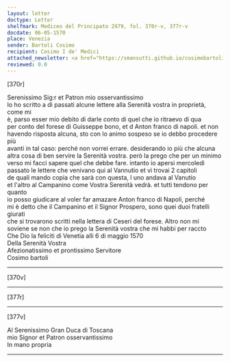 ```yaml
---
layout: letter
doctype: Letter
shelfmark: Mediceo del Principato 2979, fol. 370r-v, 377r-v
docdate: 06-05-1570
place: Venezia
sender: Bartoli Cosimo
recipient: Cosimo I de' Medici
attached_newsletter: <a href="https://smansutti.github.io/cosimobartoli/texts/3080_189,3080_190/">3080_189,3080_190</a>
reviewed: 0.0
---
```


[370r]  
  
  
Serenissimo Sig:r et Patron mio osservantissimo  
Io ho scritto a dì passati alcune lettere alla Serenità vostra in proprietà, come mi  
è, parso esser mio debito di darle conto di quel che io ritraevo di qua  
per conto del forese di Guisseppe bono, et d Anton franco di napoli. et non  
havendo risposta alcuna, sto con lo animo sospeso se io debbo procedere più  
avanti in tal caso: perché non vorrei errare. desiderando io più che alcuna  
altra cosa di ben servire la Serenità vostra. però la prego che per un minimo  
verso mi facci sapere quel che debbe fare. intanto io apersi mercoledì  
passato le lettere che venivano qui al Vannutio et vi trovai 2 capitoli  
de quali mando copia che sarà con questa, l uno andava al Vanutio  
et l'altro al Campanino come Vostra Serenità vedrà. et tutti tendono per quanto  
io posso giudicare al voler far amazare Anton franco di Napoli, perché  
mi è detto che il Campanino et il Signor Prospero, sono quei duoi fratelli giurati  
che si trovarono scritti nella lettera di Ceseri del forese. Altro non mi  
soviene se non che io prego la Serenità vostra che mi habbi per raccto  
Che Dio la feliciti di Venetia alli 6 di maggio 1570  
Della Serenità Vostra  
Afezionatissimo et prontissimo Servitore  
Cosimo bartoli  
  
---  

[370v]  
  
  
  
---  

[377r]  
  
  
  
---  

[377v]  
  
  
Al Serenissimo Gran Duca di Toscana  
mio Signor et Patron osservantissimo  
In mano propria  
  
---  


